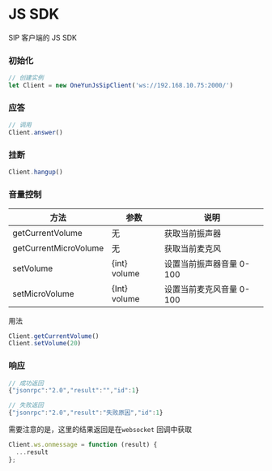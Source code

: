 # JS SDK

SIP 客户端的 JS SDK



### 初始化



```js
// 创建实例
let Client = new OneYunJsSipClient('ws://192.168.10.75:2000/')
```



### 应答



```js
// 调用
Client.answer()
```



### 挂断



```js
Client.hangup()
```



### 音量控制



| 方法                    | 参数           | 说明              |
| --------------------- | ------------ | --------------- |
| getCurrentVolume      | 无            | 获取当前振声器         |
| getCurrentMicroVolume | 无            | 获取当前麦克风         |
| setVolume             | {int} volume | 设置当前振声器音量 0-100 |
| setMicroVolume        | {Int} volume | 设置当前麦克风音量 0-100 |



用法



```js
Client.getCurrentVolume()
Client.setVolume(20)
```



### 响应



```js
// 成功返回
{"jsonrpc":"2.0","result":"","id":1}

// 失败返回
{"jsonrpc":"2.0","result":"失败原因","id":1}
```



需要注意的是，这里的结果返回是在`websocket` 回调中获取

```js
Client.ws.onmessage = function (result) {
  ...result
};
```
